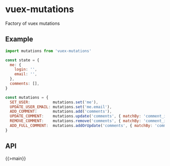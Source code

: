 # vuex-mutations

Factory of vuex mutations

## Example

```javascript
import mutations from 'vuex-mutations'

const state = {
  me: {
    login: '',
    email: '',
  },
  comments: [],
}

const mutations = {
  SET_USER:          mutations.set('me'),
  UPDATE_USER_EMAIL: mutations.set('me.email'),
  ADD_COMMENT:       mutations.add('comments'),
  UPDATE_COMMENT:    mutations.update('comments', { matchBy: 'comment_id' }),
  REMOVE_COMMENT:    mutations.remove('comments', { matchBy: 'comment_id' }),
  ADD_FULL_COMMENT:  mutations.addOrUpdate('comments', { matchBy: 'comment_id' })
}
```

## API

{{>main}}
